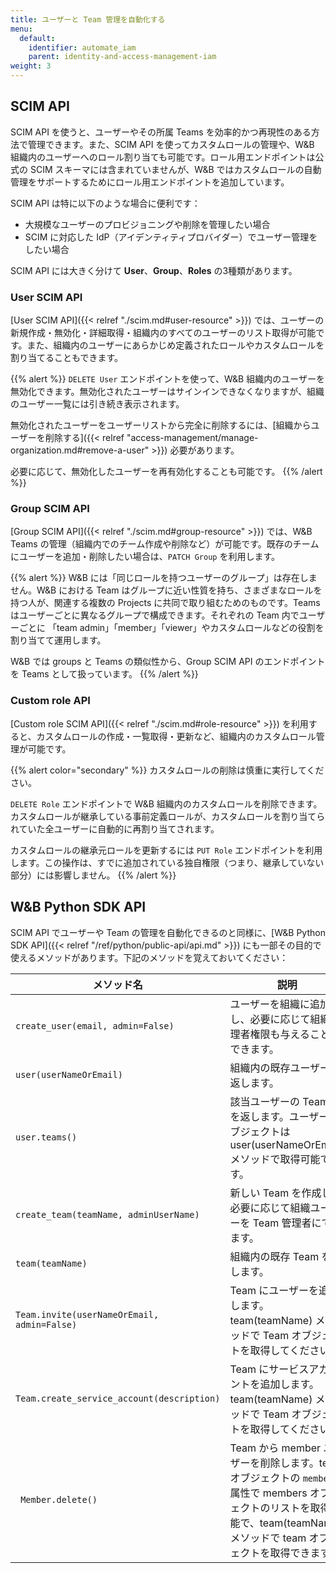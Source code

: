 ```yaml
---
title: ユーザーと Team 管理を自動化する
menu:
  default:
    identifier: automate_iam
    parent: identity-and-access-management-iam
weight: 3
---
```


## SCIM API

SCIM API を使うと、ユーザーやその所属 Teams を効率的かつ再現性のある方法で管理できます。また、SCIM API を使ってカスタムロールの管理や、W&B 組織内のユーザーへのロール割り当ても可能です。ロール用エンドポイントは公式の SCIM スキーマには含まれていませんが、W&B ではカスタムロールの自動管理をサポートするためにロール用エンドポイントを追加しています。

SCIM API は特に以下のような場合に便利です：

* 大規模なユーザーのプロビジョニングや削除を管理したい場合
* SCIM に対応した IdP（アイデンティティプロバイダー）でユーザー管理をしたい場合

SCIM API には大きく分けて **User**、**Group**、**Roles** の3種類があります。

### User SCIM API

[User SCIM API]({{< relref "./scim.md#user-resource" >}}) では、ユーザーの新規作成・無効化・詳細取得・組織内のすべてのユーザーのリスト取得が可能です。また、組織内のユーザーにあらかじめ定義されたロールやカスタムロールを割り当てることもできます。

{{% alert %}}
`DELETE User` エンドポイントを使って、W&B 組織内のユーザーを無効化できます。無効化されたユーザーはサインインできなくなりますが、組織のユーザー一覧には引き続き表示されます。

無効化されたユーザーをユーザーリストから完全に削除するには、[組織からユーザーを削除する]({{< relref "access-management/manage-organization.md#remove-a-user" >}}) 必要があります。

必要に応じて、無効化したユーザーを再有効化することも可能です。
{{% /alert %}}

### Group SCIM API

[Group SCIM API]({{< relref "./scim.md#group-resource" >}}) では、W&B Teams の管理（組織内でのチーム作成や削除など）が可能です。既存のチームにユーザーを追加・削除したい場合は、`PATCH Group` を利用します。

{{% alert %}}
W&B には「同じロールを持つユーザーのグループ」は存在しません。W&B における Team はグループに近い性質を持ち、さまざまなロールを持つ人が、関連する複数の Projects に共同で取り組むためのものです。Teams はユーザーごとに異なるグループで構成できます。それぞれの Team 内でユーザーごとに 「team admin」「member」「viewer」やカスタムロールなどの役割を割り当てて運用します。

W&B では groups と Teams の類似性から、Group SCIM API のエンドポイントを Teams として扱っています。
{{% /alert %}}

### Custom role API

[Custom role SCIM API]({{< relref "./scim.md#role-resource" >}}) を利用すると、カスタムロールの作成・一覧取得・更新など、組織内のカスタムロール管理が可能です。

{{% alert color="secondary" %}}
カスタムロールの削除は慎重に実行してください。

`DELETE Role` エンドポイントで W&B 組織内のカスタムロールを削除できます。カスタムロールが継承している事前定義ロールが、カスタムロールを割り当てられていた全ユーザーに自動的に再割り当てされます。

カスタムロールの継承元ロールを更新するには `PUT Role` エンドポイントを利用します。この操作は、すでに追加されている独自権限（つまり、継承していない部分）には影響しません。
{{% /alert %}}

## W&B Python SDK API

SCIM API でユーザーや Team の管理を自動化できるのと同様に、[W&B Python SDK API]({{< relref "/ref/python/public-api/api.md" >}}) にも一部その目的で使えるメソッドがあります。下記のメソッドを覚えておいてください：

| メソッド名 | 説明 |
|-------------|---------|
| `create_user(email, admin=False)` | ユーザーを組織に追加し、必要に応じて組織管理者権限も与えることができます。 |
| `user(userNameOrEmail)` | 組織内の既存ユーザーを返します。 |
| `user.teams()` | 該当ユーザーの Teams を返します。ユーザーオブジェクトは user(userNameOrEmail) メソッドで取得可能です。 |
| `create_team(teamName, adminUserName)` | 新しい Team を作成し、必要に応じて組織ユーザーを Team 管理者にできます。 |
| `team(teamName)` | 組織内の既存 Team を返します。 |
| `Team.invite(userNameOrEmail, admin=False)` | Team にユーザーを追加します。team(teamName) メソッドで Team オブジェクトを取得してください。 |
| `Team.create_service_account(description)` | Team にサービスアカウントを追加します。team(teamName) メソッドで Team オブジェクトを取得してください。 |
|` Member.delete()` | Team から member ユーザーを削除します。team オブジェクトの `members` 属性で members オブジェクトのリストを取得可能で、team(teamName) メソッドで team オブジェクトを取得できます。 |